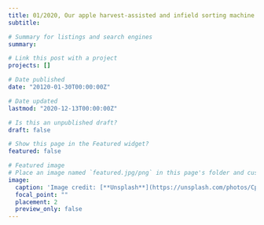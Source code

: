 ```yaml
---
title: 01/2020, Our apple harvest-assisted and infield sorting machine was reported by the Good Fruit Grower magzine
subtitle: 

# Summary for listings and search engines
summary: 

# Link this post with a project
projects: []

# Date published
date: "20120-01-30T00:00:00Z"

# Date updated
lastmod: "2020-12-13T00:00:00Z"

# Is this an unpublished draft?
draft: false

# Show this page in the Featured widget?
featured: false

# Featured image
# Place an image named `featured.jpg/png` in this page's folder and customize its options here.
image:
  caption: 'Image credit: [**Unsplash**](https://unsplash.com/photos/CpkOjOcXdUY)'
  focal_point: ""
  placement: 2
  preview_only: false
---
```

